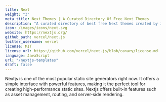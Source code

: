 ```yaml
---
title: Next
weight: "3"
meta_title: Next Themes | A Curated Directory Of Free Next Themes
description: "A curated directory of best free Next themes created by independent web designers & developers that are open source, MIT licensed & available for free to download."
icon: /images/icons/next.svg
website: https://nextjs.org/
github_path: vercel/next.js
twitter_username: vercel
license: MIT
license_url: https://github.com/vercel/next.js/blob/canary/license.md
language: JavaScript
url: "/nextjs-templates"
draft: false
---
```


Nextjs is one of the most popular static site generators right now. It offers a simple interface with powerful features, making it the perfect tool for creating high-performance static sites. Nextjs offers built-in features such as asset management, routing, and server-side rendering.
